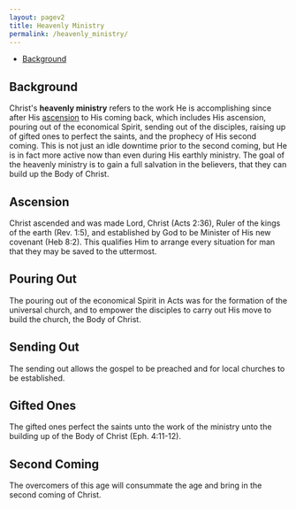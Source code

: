 ```yaml
---
layout: pagev2
title: Heavenly Ministry
permalink: /heavenly_ministry/
---
```

- [Background](#background)

## Background

Christ's **heavenly ministry** refers to the work He is accomplishing since after His [ascension](../christ_ascension) to His coming back, which includes His ascension, pouring out of the economical Spirit, sending out of the disciples, raising up of gifted ones to perfect the saints, and the prophecy of His second coming. This is not just an idle downtime prior to the second coming, but He is in fact more active now than even during His earthly ministry. The goal of the heavenly ministry is to gain a full salvation in the believers, that they can build up the Body of Christ.

## Ascension

Christ ascended and was made Lord, Christ (Acts 2:36), Ruler of the kings of the earth (Rev. 1:5), and established by God to be Minister of His new covenant (Heb 8:2). This qualifies Him to arrange every situation for man that they may be saved to the uttermost.

## Pouring Out

The pouring out of the economical Spirit in Acts was for the formation of the universal church, and to empower the disciples to carry out His move to build the church, the Body of Christ.

## Sending Out

The sending out allows the gospel to be preached and for local churches to be established.

## Gifted Ones

The gifted ones perfect the saints unto the work of the ministry unto the building up of the Body of Christ (Eph. 4:11-12).

## Second Coming

The overcomers of this age will consummate the age and bring in the second coming of Christ.